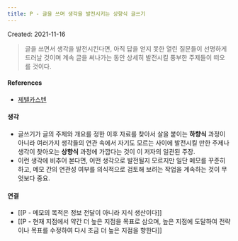 ```yaml
---
title: P - 글을 쓰며 생각을 발전시키는 상향식 글쓰기
---
```



Created: 2021-11-16

>글을 쓰면서 생각을 발전시킨다면, 아직 답을 얻지 못한 열린 질문들이 선명하게 드러날 것이며 계속 글을 써나가는 동안 상세히 발전시킬 풍부한 주제들이 떠오를 것이다.

#### References
- [제텔카스텐](https://slowdive14.tistory.com/1299694)

#### 생각
- 글쓰기가 글의 주제와 개요를 정한 이후 자료를 찾아서 살을 붙이는 **하향식** 과정이 아니라 여러가지 생각들의 연관 속에서 자기도 모르는 사이에 발전시킬 만한 주제나 생각이 찾아오는 **상향식** 과정에 가깝다는 것이 이 저자의 일관된 주장. 
- 이런 생각에 비추어 본다면, 어떤 생각으로 발전될지 모르지만 일단 메모를 꾸준히 하고, 메모 간의 연관성 여부를 의식적으로 검토해 보려는 작업을 계속하는 것이 무엇보다 중요. 

#### 연결
- [[P - 메모의 목적은 정보 전달이 아니라 지식 생산이다]]
- [[P -  현재 지점에서 약간 더 높은 지점을 목표로 삼으며, 높은 지점에 도달하여 전략이나 목표를 수정하여 다시 조금 더 높은 지점을 향한다]]